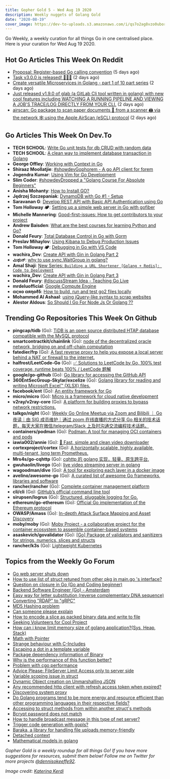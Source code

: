 ```yaml
---
title: Gopher Gold 5 - Wed Aug 19 2020
description: Weekly nuggets of Golang Gold
date: "2020-08-19"
cover_image: https://dev-to-uploads.s3.amazonaws.com/i/qs7o2ag8vzo0uborgc7v.png
---
```


Go Weekly, a weekly curation for all things Go in one centralised place. Here is your curation for Wed Aug 19 2020.

## Hot Go Articles This Week On Reddit

- [Proposal: Register-based Go calling convention](https://www.reddit.com/r/golang/comments/i8x4xe/proposal_registerbased_go_calling_convention/) (5 days ago)
- [Task v3.0.0 is released! 🎉🎉🎉](https://www.reddit.com/r/golang/comments/ib4px3/task_v300_is_released/) (2 days ago)
- [Create versatile Microservices in Golang - part 1 of 10 part series](https://www.reddit.com/r/golang/comments/iap0gv/create_versatile_microservices_in_golang_part_1/) (2 days ago)
- [Just released v1.9.0 of glab (a GitLab Cli tool written in golang) with new cool features including WATCHING A RUNNING PIPELINE AND VIEWING A JOB'S TRACE/LOG DIRECTLY FROM YOUR CLI.](https://www.reddit.com/r/golang/comments/ib3rhe/just_released_v190_of_glab_a_gitlab_cli_tool/) (2 days ago)
- [airscan: Go package to scan paper documents 📄 from a scanner 🖨️ via the network 🕸️ using the Apple AirScan (eSCL) protocol](https://www.reddit.com/r/golang/comments/iascmx/airscan_go_package_to_scan_paper_documents_from_a/) (2 days ago)

## Go Articles This Week On Dev.To

- **TECH SCHOOL**: [Write Go unit tests for db CRUD with random data](https://dev.to/techschoolguru/write-go-unit-tests-for-db-crud-with-random-data-53no)
- **TECH SCHOOL**: [A clean way to implement database transaction in Golang](https://dev.to/techschoolguru/a-clean-way-to-implement-database-transaction-in-golang-2ba)
- **George Offley**: [Working with Context in Go](https://dev.to/georgeoffley/working-with-context-in-go-75e)
- **Shiraaz Moollatjie**: [#showdevGophorem - A go API client for forem](https://dev.to/shiraazm/gophorem-a-go-api-client-for-forem-3m62)
- **Jogendra Kumar**: [Using Vim for Go Development](https://dev.to/jogendra/using-vim-for-go-development-5hc6)
- **Slim Coder**: [#showdevDropped a "Golang Course For Absolute Beginners"](https://dev.to/viveksharmaui/golang-for-absolute-beginners-1l8e)
- **Anisha Mohanty**: [How to Install GO?](https://dev.to/anisha/how-to-install-go-2pd4)
- **Jędrzej Szczepaniak**: [DynamoDB with Go #1 - Setup](https://dev.to/jbszczepaniak/dynamodb-with-go-1-setup-1nnm)
- **Saravanan G**: [Develop REST API with Basic API Authentication using Go](https://dev.to/chefgs/develop-rest-api-with-basic-api-authentication-using-go-2ce4)
- **Tom Holloway 🏕**: [Setting up a simple web server in Go with gofiber](https://dev.to/nyxtom/setting-up-a-simple-web-server-in-go-with-gofiber-1l31)
- **Michelle Mannering**: [Good-first-issues: How to get contributors to your project](https://dev.to/github/good-first-issues-how-to-get-contributors-to-your-project-2c7f)
- **Andrew Baisden**: [What are the best courses for learning Python and Go?](https://dev.to/andrewbaisden/what-are-the-best-courses-for-learning-python-and-go-4og3)
- **Donald Feury**: [Total Database Control in Go with Gorm](https://dev.to/dak425/total-database-control-in-go-with-gorm-16c4)
- **Preslav Mihaylov**: [Using Kibana to Debug Production Issues](https://dev.to/pmihaylov/using-kibana-to-debug-production-issues-2p4j)
- **Tom Holloway 🏕**: [Debugging in Go with VS Code](https://dev.to/nyxtom/debugging-in-go-in-vs-code-1c7f)
- **wachira_Dev**: [Create API with Gin in Golang Part 2](https://dev.to/tesh254/create-api-with-gin-in-golang-part-2-80)
- **ಮಿಥುನ್**: [why to use sync.WaitGroup in golang?](https://dev.to/mithunkumarc/why-to-use-sync-waitgroup-in-golang-34ph)
- **Amal Shaji**: [New Series: `Building a URL Shortener [Golang + Redis]: Code to Deployment`](https://dev.to/amalshaji/new-series-building-a-url-shortener-golang-redis-from-code-to-deployment-1150)
- **wachira_Dev**: [Create API with Gin in Golang Part 3](https://dev.to/tesh254/create-api-with-gin-in-golang-part-3-3fd1)
- **Donald Feury**: [#discussStream Idea - Teaching Go Live](https://dev.to/dak425/stream-idea-teaching-go-live-2234)
- **mrdeluofficial**: [Google Compute Engine](https://dev.to/mrdeluofficial/google-compute-engine-53f9)
- **αςнο αяηοℓδ**: [How to build, run and test go2 files locally](https://dev.to/acho_arnold/how-to-build-run-and-test-go2-files-locally-3gj0)
- **Mohammed Al Ashaal**: [using jQuery-like syntax to scrap websites](https://dev.to/alash3al/using-jquery-like-syntax-to-scrap-websites-db8)
- **Alestor Aldous**: [So Should I Go For Node Js Or Golang ??](https://dev.to/alestor123/so-should-i-go-for-node-js-or-golang-1l4b)

## Trending Go Repositories This Week On Github

- **pingcap/tidb** (Go): [TiDB is an open source distributed HTAP database compatible with the MySQL protocol](https://github.com/pingcap/tidb)
- **smartcontractkit/chainlink** (Go): [node of the decentralized oracle network, bridging on and off-chain computation](https://github.com/smartcontractkit/chainlink)
- **fatedier/frp** (Go): [A fast reverse proxy to help you expose a local server behind a NAT or firewall to the internet.](https://github.com/fatedier/frp)
- **halfrost/LeetCode-Go** (Go): [✅ Solutions to LeetCode by Go, 100% test coverage, runtime beats 100% / LeetCode 题解](https://github.com/halfrost/LeetCode-Go)
- **google/go-github** (Go): [Go library for accessing the GitHub API](https://github.com/google/go-github)
- **360EntSecGroup-Skylar/excelize** (Go): [Golang library for reading and writing Microsoft Excel™ (XLSX) files.](https://github.com/360EntSecGroup-Skylar/excelize)
- **facebook/ent** (Go): [An entity framework for Go](https://github.com/facebook/ent)
- **micro/micro** (Go): [Micro is a framework for cloud native development](https://github.com/micro/micro)
- **v2ray/v2ray-core** (Go): [A platform for building proxies to bypass network restrictions.](https://github.com/v2ray/v2ray-core)
- **talkgo/night** (Go): [Weekly Go Online Meetup via Zoom and Bilibili ｜ Go 夜读｜由 SIG 成员维护｜通过 zoom 在线直播的方式分享 Go 相关的技术话题，每天大家在微信/telegram/Slack 上及时沟通交流编程技术话题。](https://github.com/talkgo/night)
- **containers/podman** (Go): [Podman: A tool for managing OCI containers and pods](https://github.com/containers/podman)
- **iawia002/annie** (Go): [👾 Fast, simple and clean video downloader](https://github.com/iawia002/annie)
- **cortexproject/cortex** (Go): [A horizontally scalable, highly available, multi-tenant, long term Prometheus.](https://github.com/cortexproject/cortex)
- **Mrs4s/go-cqhttp** (Go): [cqhttp 的 golang 实现，轻量、原生跨平台.](https://github.com/Mrs4s/go-cqhttp)
- **gwuhaolin/livego** (Go): [live video streaming server in golang](https://github.com/gwuhaolin/livego)
- **wagoodman/dive** (Go): [A tool for exploring each layer in a docker image](https://github.com/wagoodman/dive)
- **avelino/awesome-go** (Go): [A curated list of awesome Go frameworks, libraries and software](https://github.com/avelino/awesome-go)
- **rancher/rancher** (Go): [Complete container management platform](https://github.com/rancher/rancher)
- **cli/cli** (Go): [GitHub’s official command line tool](https://github.com/cli/cli)
- **sirupsen/logrus** (Go): [Structured, pluggable logging for Go.](https://github.com/sirupsen/logrus)
- **ethereum/go-ethereum** (Go): [Official Go implementation of the Ethereum protocol](https://github.com/ethereum/go-ethereum)
- **OWASP/Amass** (Go): [In-depth Attack Surface Mapping and Asset Discovery](https://github.com/OWASP/Amass)
- **moby/moby** (Go): [Moby Project - a collaborative project for the container ecosystem to assemble container-based systems](https://github.com/moby/moby)
- **asaskevich/govalidator** (Go): [[Go] Package of validators and sanitizers for strings, numerics, slices and structs](https://github.com/asaskevich/govalidator)
- **rancher/k3s** (Go): [Lightweight Kubernetes](https://github.com/rancher/k3s)

## Topics from the Weekly Go Forum

- [Go web server shuts down](https://forum.golangbridge.org/t/go-web-server-shuts-down/20097)
- [How to use list of struct retuned from other pkg in main.go 's interface?](https://forum.golangbridge.org/t/how-to-use-list-of-struct-retuned-from-other-pkg-in-main-go-s-interface/20120)
- [Question on closure in Go (Go and Coding beginner)](https://forum.golangbridge.org/t/question-on-closure-in-go-go-and-coding-beginner/20086)
- [Backend Software Engineer (Go) - Amsterdam](https://forum.golangbridge.org/t/backend-software-engineer-go-amsterdam/20135)
- [Easy way for letter substitution (reverse complementary DNA sequence)](https://forum.golangbridge.org/t/easy-way-for-letter-substitution-reverse-complementary-dna-sequence/20101)
- [Converting "RDAP" to "gRPC"](https://forum.golangbridge.org/t/converting-rdap-to-grpc/20071)
- [MD5 Hashing problem](https://forum.golangbridge.org/t/md5-hashing-problem/20095)
- [Can someone please explain](https://forum.golangbridge.org/t/can-someone-please-explain/20117)
- [How to encode a slice as packed binary data and write to file](https://forum.golangbridge.org/t/how-to-encode-a-slice-as-packed-binary-data-and-write-to-file/20111)
- [Seeking Volunteers for Cool Project](https://forum.golangbridge.org/t/seeking-volunteers-for-cool-project/20092)
- [How can i know limit memory size of golang application?(Sys, Heap, Stack)](https://forum.golangbridge.org/t/how-can-i-know-limit-memory-size-of-golang-application-sys-heap-stack/20070)
- [Math with Pointer](https://forum.golangbridge.org/t/math-with-pointer/20079)
- [Strange behaviour with C-Includes](https://forum.golangbridge.org/t/strange-behaviour-with-c-includes/20090)
- [Escaping a dot in a template variable](https://forum.golangbridge.org/t/escaping-a-dot-in-a-template-variable/20122)
- [Package dependency information of Binary](https://forum.golangbridge.org/t/package-dependency-information-of-binary/20100)
- [Why is the performance of this function better?](https://forum.golangbridge.org/t/why-is-the-performance-of-this-function-better/20137)
- [Problem with cgo performance](https://forum.golangbridge.org/t/problem-with-cgo-performance/20114)
- [Advice Please: FileServer Limit Access only to server side](https://forum.golangbridge.org/t/advice-please-fileserver-limit-access-only-to-server-side/20084)
- [Variable scoping issue in struct](https://forum.golangbridge.org/t/variable-scoping-issue-in-struct/20075)
- [Dynamic Object creation on Unmarshalling JSON](https://forum.golangbridge.org/t/dynamic-object-creation-on-unmarshalling-json/20139)
- [Any recommended http client with refresh access token when expired?](https://forum.golangbridge.org/t/any-recommended-http-client-with-refresh-access-token-when-expired/20133)
- [Discovering system proxy](https://forum.golangbridge.org/t/discovering-system-proxy/20148)
- [Do Golang programs tend to be more energy and resource efficient than other programming languages in their respective fields?](https://forum.golangbridge.org/t/do-golang-programs-tend-to-be-more-energy-and-resource-efficient-than-other-programming-languages-in-their-respective-fields/20108)
- [Accessing to struct methods from within another struct's methods](https://forum.golangbridge.org/t/accessing-to-struct-methods-from-within-another-structs-methods/20143)
- [Bcrypt password does not match](https://forum.golangbridge.org/t/bcrypt-password-does-not-match/20099)
- [How to handle broadcast message in this type of net server?](https://forum.golangbridge.org/t/how-to-handle-broadcast-message-in-this-type-of-net-server/20078)
- [Trigger code generation with gopls?](https://forum.golangbridge.org/t/trigger-code-generation-with-gopls/20124)
- [Baraka, a library for handling file uploads memory-friendly](https://forum.golangbridge.org/t/baraka-a-library-for-handling-file-uploads-memory-friendly/20128)
- [Detached context](https://forum.golangbridge.org/t/detached-context/20155)
- [Mathematical models in golang](https://forum.golangbridge.org/t/mathematical-models-in-golang/20157)

_Gopher Gold is a weekly roundup for all things Go! If you have more suggestions for resources, submit them below! Follow me on Twitter for more projects [@dennisokeeffe92](https://twitter.com/dennisokeeffe92)._

_Image credit: [Katerina Kerdi](https://unsplash.com/@katekerdi)_
